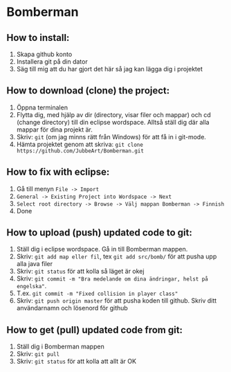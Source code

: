 # Bomberman

## How to install: 
1. Skapa github konto
2. Installera git på din dator
3. Säg till mig att du har gjort det här så jag kan lägga dig i projektet


## How to download (clone) the project:
1. Öppna terminalen
2. Flytta dig, med hjälp av dir (directory, visar filer och mappar) och cd (change directory) till
din eclipse wordspace. Alltså ställ dig där alla mappar för dina projekt är.
3. Skriv: ```git``` (om jag minns rätt från Windows) för att få in i git-mode.
4. Hämta projektet genom att skriva: `git clone https://github.com/JubbeArt/Bomberman.git`

## How to fix with eclipse:
1. Gå till menyn `File -> Import`
2. `General -> Existing Project into Wordspace -> Next`
3. `Select root directory -> Browse -> Välj mappan Bomberman -> Finnish`
4. Done

## How to upload (push) updated code to git:
1. Ställ dig i eclipse wordspace. Gå in till Bomberman mappen.
2. Skriv: `git add map eller fil`, tex `git add src/bomb/` för att pusha upp alla java filer
3. Skriv: `git status` för att kolla så läget är okej
4. Skriv: `git commit -m "Bra medelande om dina ändringar, helst på engelska"`.
5. T.ex. `git commit -m "Fixed collision in player class"`
6. Skriv: `git push origin master` för att pusha koden till github. 
Skriv ditt användarnamn och lösenord för github

## How to get (pull) updated code from git:
1. Ställ dig i Bomberman mappen
2. Skriv: `git pull`
3. Skriv: `git status` för att kolla att allt är OK 
